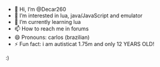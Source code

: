 - 👋 Hi, I’m @Decar260
- 👀 I’m interested in lua, java/JavaScript and emulator
- 🌱 I’m currently learning lua
- 📫 How to reach me in forums
- 😄 Pronouns: carlos (brazilian)
- ⚡ Fun fact: i am autisticat 1.75m and only 12 YEARS OLD!

<!---
Decar260/Decar260 is a ✨ special ✨ repository because its `README.md` (this file) appears on your GitHub profile.
You can click the Preview link to take a look at your changes.
--->

:)
